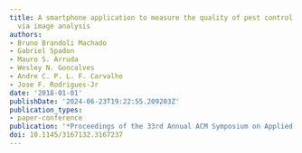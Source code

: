 ```yaml
---
title: A smartphone application to measure the quality of pest control spraying machines
  via image analysis
authors:
- Bruno Brandoli Machado
- Gabriel Spadon
- Mauro S. Arruda
- Wesley N. Goncalves
- Andre C. P. L. F. Carvalho
- Jose F. Rodrigues-Jr
date: '2018-01-01'
publishDate: '2024-06-23T19:22:55.209203Z'
publication_types:
- paper-conference
publication: '*Proceedings of the 33rd Annual ACM Symposium on Applied Computing*'
doi: 10.1145/3167132.3167237
---
```

